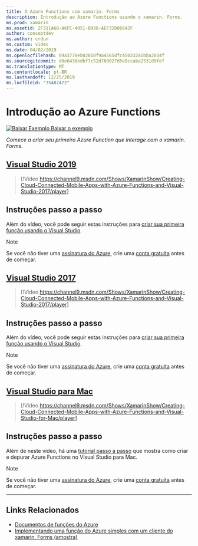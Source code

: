 ```yaml
---
title: O Azure Functions com xamarin. Forms
description: Introdução ao Azure Functions usando o xamarin. Forms.
ms.prod: xamarin
ms.assetid: 2F311A60-A6FC-4051-B938-AEF32086642F
author: conceptdev
ms.author: crdun
ms.custom: video
ms.date: 04/02/2019
ms.openlocfilehash: 09a3770eb02810f9a4565dfc450332a1bba2034f
ms.sourcegitcommit: d0e6436edbf7c52d760027d5e0ccaba2531d9fef
ms.translationtype: MT
ms.contentlocale: pt-BR
ms.lasthandoff: 12/25/2019
ms.locfileid: "75487472"
---
```

# <a name="get-started-with-azure-functions"></a>Introdução ao Azure Functions

[![Baixar Exemplo](~/media/shared/download.png) Baixar o exemplo](https://azure.microsoft.com/resources/samples/functions-xamarin-getting-started/)

_Comece a criar seu primeiro Azure Function que interage com o xamarin. Forms._

## <a name="visual-studio-2019tabwindows"></a>[Visual Studio 2019](#tab/windows)

> [!Video https://channel9.msdn.com/Shows/XamarinShow/Creating-Cloud-Connected-Mobile-Apps-with-Azure-Functions-and-Visual-Studio-2017/player]

## <a name="step-by-step-instructions"></a>Instruções passo a passo

Além do vídeo, você pode seguir estas instruções para [criar sua primeira função usando o Visual Studio](https://docs.microsoft.com/azure/azure-functions/functions-create-your-first-function-visual-studio).

> [!NOTE]
> Se você não tiver uma [assinatura do Azure](/azure/guides/developer/azure-developer-guide#understanding-accounts-subscriptions-and-billing), crie uma [conta gratuita](https://aka.ms/azfree-docs-mobileapps) antes de começar.

## <a name="visual-studio-2017tabwin-vs2017"></a>[Visual Studio 2017](#tab/win-vs2017)

> [!Video https://channel9.msdn.com/Shows/XamarinShow/Creating-Cloud-Connected-Mobile-Apps-with-Azure-Functions-and-Visual-Studio-2017/player]

## <a name="step-by-step-instructions"></a>Instruções passo a passo

Além do vídeo, você pode seguir estas instruções para [criar sua primeira função usando o Visual Studio](https://docs.microsoft.com/azure/azure-functions/functions-create-your-first-function-visual-studio).

> [!NOTE]
> Se você não tiver uma [assinatura do Azure](/azure/guides/developer/azure-developer-guide#understanding-accounts-subscriptions-and-billing), crie uma [conta gratuita](https://aka.ms/azfree-docs-mobileapps) antes de começar.

## <a name="visual-studio-for-mactabmacos"></a>[Visual Studio para Mac](#tab/macos)

> [!Video https://channel9.msdn.com/Shows/XamarinShow/Creating-Cloud-Connected-Mobile-Apps-with-Azure-Functions-and-Visual-Studio-for-Mac/player]

## <a name="step-by-step-instructions"></a>Instruções passo a passo

Além de neste vídeo, há uma [tutorial passo a passo](https://docs.microsoft.com/visualstudio/mac/azure-functions-lab) que mostra como criar e depurar Azure Functions no Visual Studio para Mac.

> [!NOTE]
> Se você não tiver uma [assinatura do Azure](/azure/guides/developer/azure-developer-guide#understanding-accounts-subscriptions-and-billing), crie uma [conta gratuita](https://aka.ms/azfree-docs-mobileapps) antes de começar.

-----

## <a name="related-links"></a>Links Relacionados

- [Documentos de funções do Azure](https://docs.microsoft.com/azure/azure-functions/)
- [Implementando uma função do Azure simples com um cliente do xamarin. Forms (amostra)](https://azure.microsoft.com/resources/samples/functions-xamarin-getting-started/)
